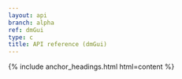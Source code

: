 ```yaml
---
layout: api
branch: alpha
ref: dmGui
type: c
title: API reference (dmGui)
---
```

{% include anchor_headings.html html=content %}